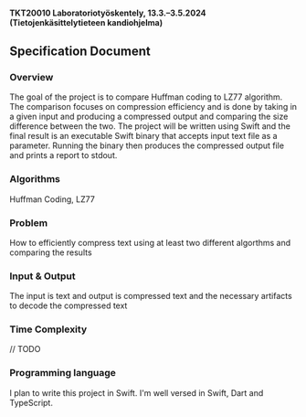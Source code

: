 #### TKT20010 Laboratoriotyöskentely, 13.3.–3.5.2024 (Tietojenkäsittelytieteen kandiohjelma)

## Specification Document

### Overview

The goal of the project is to compare Huffman coding to LZ77 algorithm. The comparison focuses on compression efficiency and is done by taking in a given input and producing a compressed output and comparing the size difference between the two.
The project will be written using Swift and the final result is an executable Swift binary that accepts input text file as a parameter. Running the binary then produces the compressed output file and prints a report to stdout.

### Algorithms

Huffman Coding, LZ77

### Problem

How to efficiently compress text using at least two different algorthms and comparing the results

### Input & Output

The input is text and output is compressed text and the necessary artifacts to decode the compressed text

### Time Complexity

// TODO

### Programming language

I plan to write this project in Swift. I'm well versed in Swift, Dart and TypeScript.
